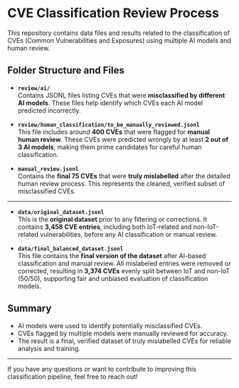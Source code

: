 # CVE Classification Review Process

This repository contains data files and results related to the classification of CVEs (Common Vulnerabilities and Exposures) using multiple AI models and human review.

## Folder Structure and Files

- **`review/ai/`**  
  Contains JSONL files listing CVEs that were **misclassified by different AI models**. These files help identify which CVEs each AI model predicted incorrectly.

- **`review/human_classification/to_be_manually_reviewed.jsonl`**  
  This file includes around **400 CVEs** that were flagged for **manual human review**. These CVEs were predicted wrongly by at least **2 out of 3 AI models**, making them prime candidates for careful human classification.

- **`manual_review.jsonl`**  
  Contains the **final 75 CVEs** that were **truly mislabelled** after the detailed human review process. This represents the cleaned, verified subset of misclassified CVEs.

---


- **`data/original_dataset.jsonl`**  
  This is the **original dataset** prior to any filtering or corrections. It contains **3,458 CVE entries**, including both IoT-related and non-IoT-related vulnerabilities, before any AI classification or manual review.

- **`data/final_balanced_dataset.jsonl`**  
  This file contains the **final version of the dataset** after AI-based classification and manual review. All mislabeled entries were removed or corrected, resulting in **3,374 CVEs** evenly split between IoT and non-IoT (50/50), supporting fair and unbiased evaluation of classification models.




## Summary

- AI models were used to identify potentially misclassified CVEs.
- CVEs flagged by multiple models were manually reviewed for accuracy.
- The result is a final, verified dataset of truly mislabelled CVEs for reliable analysis and training.


---

If you have any questions or want to contribute to improving this classification pipeline, feel free to reach out!
